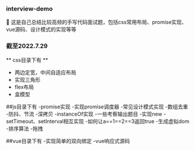 ### interview-demo
:book: 这是自己总结比较高频的手写代码面试题，包括css常用布局、promise实现、vue源码、设计模式的实现等等

  
  
### 截至2022.7.29
  
** css目录下有 **
- 两边定宽，中间自适应布局
- 实现三角形
- flex布局
- 盒模型

##js目录下有
-promise实现
-实现promise调度器
-常见设计模式实现
-数组去重
-防抖、节流
-深拷贝
-instanceOf实现
-一些考察输出题目
-实现new
-setTimeout、setInterval相互实现
-如何让a==1==2==3返回true
-生成虚拟dom
-排序算法
-拖拽

##vue目录下有
-实现简单的双向绑定
-vue响应式源码

